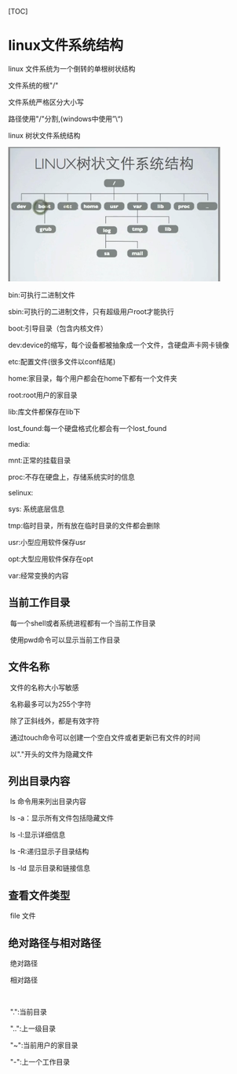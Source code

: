 [TOC]

# linux文件系统结构



linux 文件系统为一个倒转的单根树状结构

文件系统的根"/"

文件系统严格区分大小写

路径使用"/"分割,(windows中使用”\“)



linux 树状文件系统结构

![img](../img_src/0-20180726-8-linux.png)



bin:可执行二进制文件

sbin:可执行的二进制文件，只有超级用户root才能执行

boot:引导目录（包含内核文件）

dev:device的缩写，每个设备都被抽象成一个文件，含硬盘声卡网卡镜像

etc:配置文件(很多文件以conf结尾)

home:家目录，每个用户都会在home下都有一个文件夹

root:root用户的家目录

lib:库文件都保存在lib下

lost_found:每一个硬盘格式化都会有一个lost_found

media:

mnt:正常的挂载目录

proc:不存在硬盘上，存储系统实时的信息

selinux:

sys: 系统底层信息

tmp:临时目录，所有放在临时目录的文件都会删除

usr:小型应用软件保存usr

opt:大型应用软件保存在opt

var:经常变换的内容



## 当前工作目录

​	每一个shell或者系统进程都有一个当前工作目录

​	使用pwd命令可以显示当前工作目录

## 文件名称

​	文件的名称大小写敏感

​	名称最多可以为255个字符

​	除了正斜线外，都是有效字符

​	通过touch命令可以创建一个空白文件或者更新已有文件的时间

​	以"."开头的文件为隐藏文件

## 列出目录内容

​	ls 命令用来列出目录内容

​	ls -a：显示所有文件包括隐藏文件

​	ls -l:显示详细信息

​	ls -R:递归显示子目录结构

​	ls -ld 显示目录和链接信息



## 查看文件类型

​	file 文件

## 绝对路径与相对路径

​	绝对路径

​	相对路径

​	

​	".":当前目录

​	"..":上一级目录

​	"~":当前用户的家目录

​	"-":上一个工作目录

